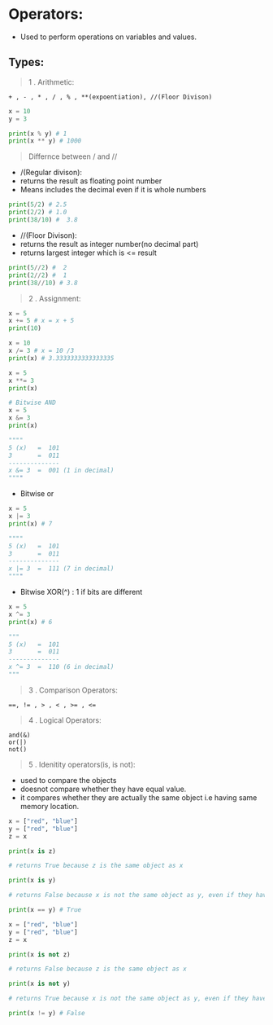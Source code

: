 # Operators:

- Used to perform operations on variables and values.

## Types:

> 1 . Arithmetic:

```
+ , - , * , / , % , **(expoentiation), //(Floor Divison)
```

```py
x = 10
y = 3

print(x % y) # 1
print(x ** y) # 1000
```

> Differnce between / and //

- /(Regular divison):
- returns the result as floating point number
- Means includes the decimal even if it is whole numbers

```py
print(5/2) # 2.5
print(2/2) # 1.0
print(38/10) #  3.8
```

- //(Floor Divison):
- returns the result as integer number(no decimal part)
- returns largest integer which is <= result

```py
print(5//2) #  2
print(2//2) #  1
print(38//10) # 3.8
```

> 2 . Assignment:

```py
x = 5
x += 5 # x = x + 5
print(10)
```

```py
x = 10
x /= 3 # x = 10 /3
print(x) # 3.3333333333333335
```

```py
x = 5
x **= 3
print(x)
```

```py
# Bitwise AND
x = 5
x &= 3
print(x)

""""
5 (x)   =  101
3       =  011
--------------
x &= 3  =  001 (1 in decimal)
""""
```

- Bitwise or

```py
x = 5
x |= 3
print(x) # 7

""""
5 (x)   =  101
3       =  011
--------------
x |= 3  =  111 (7 in decimal)
""""
```

- Bitwise XOR(^) : 1 if bits are different

```py
x = 5
x ^= 3
print(x) # 6
```

```py
"""
5 (x)   =  101
3       =  011
--------------
x ^= 3  =  110 (6 in decimal)
"""
```

> 3 . Comparison Operators:

```
==, != , > , < , >= , <=
```

> 4 . Logical Operators:

```
and(&)
or(|)
not()
```

> 5 . Idenitity operators(is, is not):

- used to compare the objects
- doesnot compare whether they have equal value.
- it compares whether they are actually the same object i.e having same memory location.

```py
x = ["red", "blue"]
y = ["red", "blue"]
z = x

print(x is z)

# returns True because z is the same object as x

print(x is y)

# returns False because x is not the same object as y, even if they have the same content

print(x == y) # True
```

```py
x = ["red", "blue"]
y = ["red", "blue"]
z = x

print(x is not z)

# returns False because z is the same object as x

print(x is not y)

# returns True because x is not the same object as y, even if they have the same content

print(x != y) # False
```

